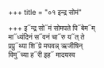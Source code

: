 +++
title = "०१ इन्द्र सोमं"

+++
इ᳓न्द्र सो᳓मं सोमपते पि᳓बेम᳓म्  
मा᳓ध्यंदिनं स᳓वनं चा᳓रु य᳓त् ते  
प्रप्रु᳓थ्या शि᳓प्रे मघवन्न् ऋजीषिन्  
विमु᳓च्या ह᳓री इह᳓ मादयस्व